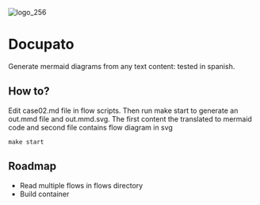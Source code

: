 
![logo_256](https://github.com/user-attachments/assets/d40e7412-621a-4a4b-9502-ff17854b13b9)
# Docupato


Generate mermaid diagrams from any text content: tested in spanish.
## How to?
Edit case02.md file in flow scripts. Then run make start to generate an out.mmd file and out.mmd.svg. The first content the translated to mermaid code and second file contains flow diagram in svg
```
make start
```

## Roadmap
- Read multiple flows in flows directory
- Build container
